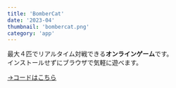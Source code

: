 ```yaml
---
title: 'BomberCat'
date: '2023-04'
thumbnail: 'bombercat.png'
category: 'app'
---
```


最大４匹でリアルタイム対戦できる**オンラインゲーム**です。  
インストールせずにブラウザで気軽に遊べます。

[→コードはこちら](https://github.com/khkmgch/bomberman)
